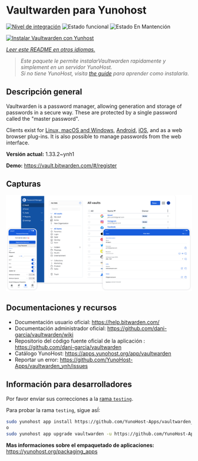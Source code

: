 <!--
Este archivo README esta generado automaticamente<https://github.com/YunoHost/apps/tree/master/tools/readme_generator>
No se debe editar a mano.
-->

# Vaultwarden para Yunohost

[![Nivel de integración](https://apps.yunohost.org/badge/integration/vaultwarden)](https://ci-apps.yunohost.org/ci/apps/vaultwarden/)
![Estado funcional](https://apps.yunohost.org/badge/state/vaultwarden)
![Estado En Mantención](https://apps.yunohost.org/badge/maintained/vaultwarden)

[![Instalar Vaultwarden con Yunhost](https://install-app.yunohost.org/install-with-yunohost.svg)](https://install-app.yunohost.org/?app=vaultwarden)

*[Leer este README en otros idiomas.](./ALL_README.md)*

> *Este paquete le permite instalarVaultwarden rapidamente y simplement en un servidor YunoHost.*  
> *Si no tiene YunoHost, visita [the guide](https://yunohost.org/install) para aprender como instalarla.*

## Descripción general

Vaultwarden is a password manager, allowing generation and storage of passwords in a secure way. These are protected by a single password called the "master password".

Clients exist for [Linux, macOS and Windows](https://bitwarden.com/#download), [Android](https://play.google.com/store/apps/details?id=com.x8bit.bitwarden), [iOS](https://itunes.apple.com/app/bitwarden-free-password-manager/id1137397744?mt=8), and as a web browser plug-ins. It is also possible to manage passwords from the web interface.


**Versión actual:** 1.33.2~ynh1

**Demo:** <https://vault.bitwarden.com/#/register>

## Capturas

![Captura de Vaultwarden](./doc/screenshots/screenshot.png)

## Documentaciones y recursos

- Documentación usuario oficial: <https://help.bitwarden.com/>
- Documentación administrador oficial: <https://github.com/dani-garcia/vaultwarden/wiki>
- Repositorio del código fuente oficial de la aplicación : <https://github.com/dani-garcia/vaultwarden>
- Catálogo YunoHost: <https://apps.yunohost.org/app/vaultwarden>
- Reportar un error: <https://github.com/YunoHost-Apps/vaultwarden_ynh/issues>

## Información para desarrolladores

Por favor enviar sus correcciones a la [rama `testing`](https://github.com/YunoHost-Apps/vaultwarden_ynh/tree/testing).

Para probar la rama `testing`, sigue asÍ:

```bash
sudo yunohost app install https://github.com/YunoHost-Apps/vaultwarden_ynh/tree/testing --debug
o
sudo yunohost app upgrade vaultwarden -u https://github.com/YunoHost-Apps/vaultwarden_ynh/tree/testing --debug
```

**Mas informaciones sobre el empaquetado de aplicaciones:** <https://yunohost.org/packaging_apps>

